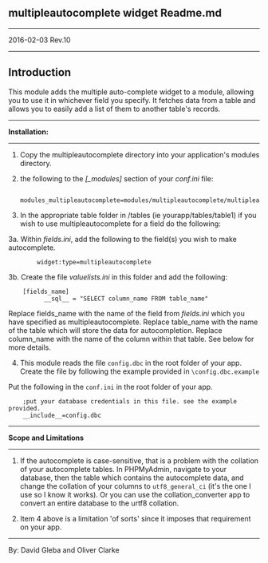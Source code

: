 **multipleautocomplete widget Readme.md**
-
---
2016-02-03 Rev.10

---
Introduction
-

This module adds the multiple auto-complete widget to a module, allowing you to use it in whichever field you specify. It fetches data from a table and allows you to easily add a list of them to another table's records.

---

**Installation:**

---

 1. Copy the multipleautocomplete directory into your application's modules directory.

 2.  the following to the *[_modules]* section of your *conf.ini* file:

		  modules_multipleautocomplete=modules/multipleautocomplete/multipleautocomplete.php
		

 3. In the appropriate table folder in /tables (ie yourapp/tables/table1) if you wish to use multipleautocomplete for a field do the following:

   3a. Within *fields.ini*, add the following to the field(s) you wish to make autocomplete.


			widget:type=multipleautocomplete


  3b. Create the file *valuelists.ini* in this folder and add the following:

	
		[fields_name]
			  __sql__ = "SELECT column_name FROM table_name"
	

Replace fields_name with the name of the field from *fields.ini* which you have specified as multipleautocomplete. Replace table_name with the name of the table which will store the data for autocompletion. Replace column_name with the name of the column within that table. See below for more details.

4. This module reads the file  ```config.dbc``` in the root folder of your app. Create the file by following the example provided in  ```\config.dbc.example```

Put the following in the ```conf.ini``` in the root folder of your app.

		;put your database credentials in this file. see the example provided.
		__include__=config.dbc





---

**Scope and Limitations**

---

1. If the autocomplete is case-sensitive, that is a problem with the collation of your autocomplete tables. In PHPMyAdmin, navigate to your database, then the table which contains the autocomplete data, and change the collation of your columns to ```utf8_general_ci``` (it's the one I use so I know it works). Or you can use the collation_converter app to convert an entire database to the urtf8 collation.

2. Item 4 above is a limitation 'of sorts' since it imposes that requirement on your app.


---

By: David Gleba and Oliver Clarke